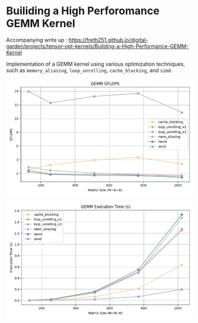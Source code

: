 # Builiding a High Perforomance GEMM Kernel 

Accompanying write up : https://freth251.github.io/digital-garden/projects/tensor-opt-kernels/Building-a-High-Performance-GEMM-Kernel


Implementation of a GEMM kernel using various optimization techniques, such as `memory_aliasing`, `loop_unrolling`, `cache_blocking`, and `simd`. 


![GFLOPS vs Matrix size](gflops_cache_blocking_loop_unrolling_x1_loop_unrolling_x3_mem_aliasing_naive_simd.png)


![Execution time vs Matrix size](timesec_cache_blocking_loop_unrolling_x1_loop_unrolling_x3_mem_aliasing_naive_simd.png)
